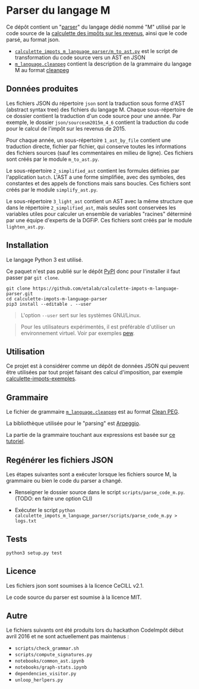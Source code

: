 # Parser du langage M

Ce dépôt contient un "[parser](https://fr.wiktionary.org/wiki/parser)" du langage dédié nommé "M" utilisé par le code source de la [calculette des impôts sur les revenus](https://github.com/etalab/calculette-impots-m-source-code), ainsi que le code parsé, au format json.

- [`calculette_impots_m_language_parser/m_to_ast.py`](calculette_impots_m_language_parser/m_to_ast.py) est le script de transformation du code source vers un AST en JSON
- [`m_language.cleanpeg`](calculette_impots_m_language_parser/m_language.cleanpeg) contient la description de la grammaire du langage M au format [cleanpeg](http://igordejanovic.net/Arpeggio/grammars/#grammars-written-in-peg-notations)


## Données produites

Les fichiers JSON du répertoire `json` sont la traduction sous forme d'AST (abstract syntax tree) des fichiers du langage M. Chaque sous-répertoire de ce dossier contient la traduction d'un code source pour une année. Par exemple, le dossier `json/sourcesm2015m_4_6` contient la traduction du code pour le calcul de l'impôt sur les revenus de 2015.

Pour chaque année, un sous-répertoire `1_ast_by_file` contient une traduction directe, fichier par fichier, qui conserve toutes les informations des fichiers sources (sauf les commentaires en milieu de ligne). Ces fichiers sont créés par le module `m_to_ast.py`.

Le sous-répertoire `2_simplified_ast` contient les formules définies par l'application `batch`. L'AST a une forme simplifiée, avec des symboles, des constantes et des appels de fonctions mais sans boucles. Ces fichiers sont créés par le module `simplify_ast.py`.

Le sous-répertoire `3_light_ast` contient un AST avec la même structure que dans le répertoire `2_simplified_ast`, mais seules sont conservées les variables utiles pour calculer un ensemble de variables "racines" déterminé par une équipe d'experts de la DGFiP. Ces fichiers sont créés par le module `lighten_ast.py`.


## Installation

Le langage Python 3 est utilisé.

Ce paquet n'est pas publié sur le dépôt [PyPI](https://pypi.python.org/pypi) donc pour l'installer il faut passer par `git clone`.

```
git clone https://github.com/etalab/calculette-impots-m-language-parser.git
cd calculette-impots-m-language-parser
pip3 install --editable . --user
```

> L'option `--user` sert sur les systèmes GNU/Linux.

> Pour les utilisateurs expérimentés, il est préférable d'utiliser un environnement virtuel. Voir par exemples [pew](https://github.com/berdario/pew).


## Utilisation

Ce projet est à considérer comme un dépôt de données JSON qui peuvent être utilisées par tout projet faisant des calcul d'imposition, par exemple [calculette-impots-exemples](https://github.com/etalab/calculette-impots-exemples).


## Grammaire

Le fichier de grammaire [`m_language.cleanpeg`](calculette_impots_m_language_parser/m_language.cleanpeg) est au format [Clean PEG](http://igordejanovic.net/Arpeggio/grammars/).

La bibliothèque utilisée pour le "parsing" est [Arpeggio](http://igordejanovic.net/Arpeggio/).

La partie de la grammaire touchant aux expressions est basée sur [ce tutoriel](http://igordejanovic.net/Arpeggio/tutorials/calc/).


## Regénérer les fichiers JSON

Les étapes suivantes sont a exécuter lorsque les fichiers source M, la grammaire ou bien le code du parser a changé.

* Renseigner le dossier source dans le script `scripts/parse_code_m.py`. (TODO: en faire une option CLI)

* Exécuter le script `python calculette_impots_m_language_parser/scripts/parse_code_m.py > logs.txt`


## Tests

`python3 setup.py test`


## Licence

Les fichiers json sont soumises à la licence CeCILL v2.1.

Le code source du parser est soumise à la licence MIT.


## Autre

Le fichiers suivants ont été produits lors du hackathon CodeImpôt début avril 2016 et ne sont actuellement pas maintenus :
* `scripts/check_grammar.sh`
* `scripts/compute_signatures.py`
* `notebooks/common_ast.ipynb`
* `notebooks/graph-stats.ipynb`
* `dependencies_visitor.py`
* `unloop_herlpers.py`
